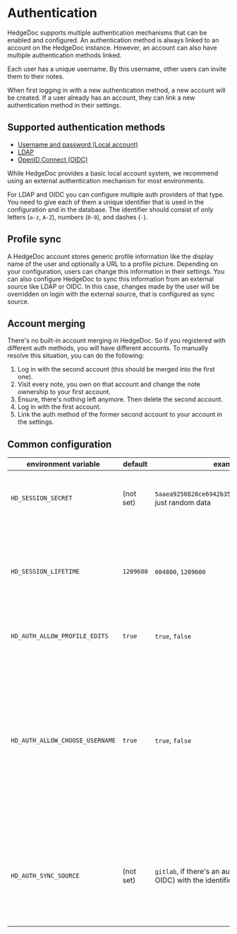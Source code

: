 # Authentication

HedgeDoc supports multiple authentication mechanisms that can be enabled and configured.
An authentication method is always linked to an account on the HedgeDoc instance.
However, an account can also have multiple authentication methods linked.

Each user has a unique username.
By this username, other users can invite them to their notes.

When first logging in with a new authentication method, a new account will be created.
If a user already has an account, they can link a new authentication method in their settings.

## Supported authentication methods

- [Username and password (Local account)](./local.md)
- [LDAP](./ldap.md)
- [OpenID Connect (OIDC)](./oidc.md)

While HedgeDoc provides a basic local account system, we recommend using an external
authentication mechanism for most environments.

For LDAP and OIDC you can configure multiple auth providers of that type.
You need to give each of them a unique identifier that is used in the configuration
and in the database.
The identifier should consist of only letters (`a-z`, `A-Z`), numbers (`0-9`), and dashes (`-`).

## Profile sync

A HedgeDoc account stores generic profile information like the display name of the
user and optionally a URL to a profile picture.
Depending on your configuration, users can change this information in their settings.
You can also configure HedgeDoc to sync this information from an external source like
LDAP or OIDC. In this case, changes made by the user will be overridden on login with
the external source, that is configured as sync source.

## Account merging

There's no built-in account merging in HedgeDoc. So if you registered with different
auth methods, you will have different accounts.
To manually resolve this situation, you can do the following:

1. Log in with the second account (this should be merged into the first one).
2. Visit every note, you own on that account and change the note ownership to your first account.
3. Ensure, there's nothing left anymore. Then delete the second account.
4. Log in with the first account.
5. Link the auth method of the former second account to your account in the settings.

## Common configuration

| environment variable            | default   | example                                                                         | description                                                                                                                                                           |
|---------------------------------|-----------|---------------------------------------------------------------------------------|-----------------------------------------------------------------------------------------------------------------------------------------------------------------------|
| `HD_SESSION_SECRET`             | (not set) | `5aaea9250828ce6942b35d170a385e74c41f1f05`, just random data                    | **Required.** The secret used to sign the session cookie.                                                                                                             |
| `HD_SESSION_LIFETIME`           | `1209600` | `604800`, `1209600`                                                             | The lifetime of a session in seconds. After this time without activity, a user will be logged out.                                                                    |
| `HD_AUTH_ALLOW_PROFILE_EDITS`   | `true`    | `true`, `false`                                                                 | Allow users to edit their profile information.                                                                                                                        |
| `HD_AUTH_ALLOW_CHOOSE_USERNAME` | `true`    | `true`,  `false`                                                                | If enabled, users may freely choose their username when signing-up via an external auth source (OIDC). Otherwise the username from the external auth source is taken. |
| `HD_AUTH_SYNC_SOURCE`           | (not set) | `gitlab`, if there's an auth method (LDAP or OIDC) with the identifier `gitlab` | If enabled, the auth method with the configured identifier will update user's profile information on login.                                                           |
